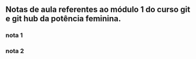 ## Notas de aula referentes ao módulo 1 do curso git e git hub da potência feminina.


### nota 1

### nota 2